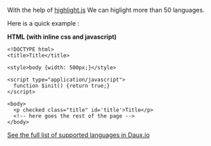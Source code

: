 With the help of [highlight.js](https://highlightjs.org/) We can higlight more than 50 languages.

Here is a quick example :

**HTML (with inline css and javascript)**

	<!DOCTYPE html>
	<title>Title</title>

	<style>body {width: 500px;}</style>

	<script type="application/javascript">
	  function $init() {return true;}
	</script>

	<body>
	  <p checked class="title" id='title'>Title</p>
	  <!-- here goes the rest of the page -->
	</body>

[See the full list of supported languages in Daux.io](!Examples/Code_Highlighting)
